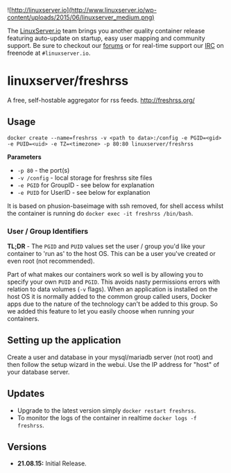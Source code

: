 ![http://linuxserver.io](http://www.linuxserver.io/wp-content/uploads/2015/06/linuxserver_medium.png)

The [LinuxServer.io](http://linuxserver.io) team brings you another quality container release featuring auto-update on startup, easy user mapping and community support. Be sure to checkout our [forums](http://forum.linuxserver.io) or for real-time support our [IRC](http://www.linuxserver.io/index.php/irc/) on freenode at `#linuxserver.io`.

# linuxserver/freshrss

A free, self-hostable aggregator for rss feeds. http://freshrss.org/

## Usage

```
docker create --name=freshrss -v <path to data>:/config -e PGID=<gid> -e PUID=<uid> -e TZ=<timezone> -p 80:80 linuxserver/freshrss
```

**Parameters**

* `-p 80` - the port(s)
* `-v /config` - local storage for freshrss site files
* `-e PGID` for GroupID - see below for explanation
* `-e PUID` for UserID - see below for explanation

It is based on phusion-baseimage with ssh removed, for shell access whilst the container is running do `docker exec -it freshrss /bin/bash`.

### User / Group Identifiers

**TL;DR** - The `PGID` and `PUID` values set the user / group you'd like your container to 'run as' to the host OS. This can be a user you've created or even root (not recommended).

Part of what makes our containers work so well is by allowing you to specify your own `PUID` and `PGID`. This avoids nasty permissions errors with relation to data volumes (`-v` flags). When an application is installed on the host OS it is normally added to the common group called users, Docker apps due to the nature of the technology can't be added to this group. So we added this feature to let you easily choose when running your containers.

## Setting up the application 

Create a user and database in your mysql/mariadb server (not root) and then follow the setup wizard in the webui. Use the IP address for "host" of your database server.


## Updates

* Upgrade to the latest version simply `docker restart freshrss`.
* To monitor the logs of the container in realtime `docker logs -f freshrss`.



## Versions

+ **21.08.15:** Initial Release. 

